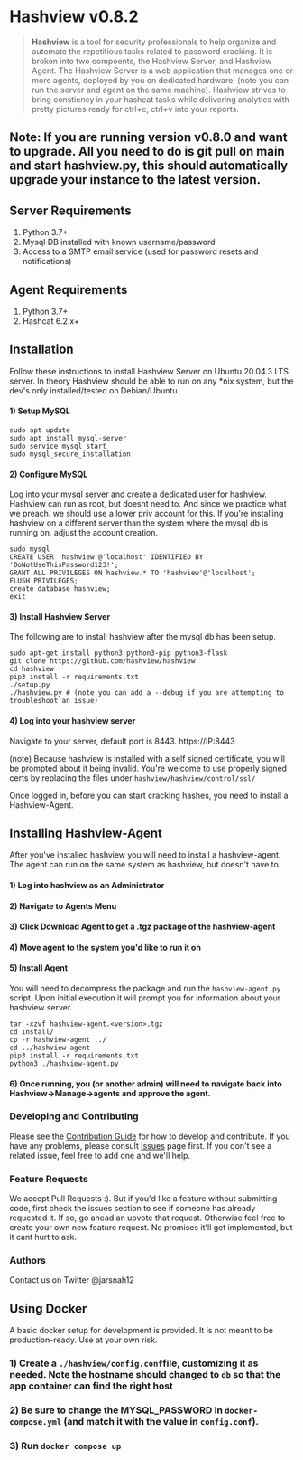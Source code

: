 # Hashview v0.8.2

>**Hashview** is a tool for security professionals to help organize and automate the repetitious tasks related to password cracking. It is broken into two compoents, the Hashview Server, and Hashview Agent. The Hashview Server is a web application that manages one or more agents, deployed by you on dedicated hardware. (note you can run the server and agent on the same machine). Hashview strives to bring constiency in your hashcat tasks while delivering analytics with pretty pictures ready for ctrl+c, ctrl+v into your reports.

## Note: If you are running version v0.8.0 and want to upgrade. All you need to do is git pull on main and start hashview.py, this should automatically upgrade your instance to the latest version.

## Server Requirements

1. Python 3.7+
2. Mysql DB installed with known username/password
3. Access to a SMTP email service (used for password resets and notifications)

## Agent Requirements

1. Python 3.7+
2. Hashcat 6.2.x+

## Installation
Follow these instructions to install Hashview Server on Ubuntu 20.04.3 LTS server. In theory Hashview should be able to run on any *nix system, but the dev's only installed/tested on Debian/Ubuntu.

#### 1) Setup MySQL

```
sudo apt update
sudo apt install mysql-server
sudo service mysql start
sudo mysql_secure_installation
```

#### 2) Configure MySQL
Log into your mysql server and create a dedicated user for hashview. Hashview can run as root, but doesnt need to. And since we practice what we preach. we should use a lower priv account for this. If you're installing hashview on a different server than the system where the mysql db is running on, adjust the account creation.

```
sudo mysql
CREATE USER 'hashview'@'localhost' IDENTIFIED BY 'DoNotUseThisPassword123!';
GRANT ALL PRIVILEGES ON hashview.* TO 'hashview'@'localhost';
FLUSH PRIVILEGES;
create database hashview;
exit
```

#### 3) Install Hashview Server
The following are to install hashview after the mysql db has been setup.

```
sudo apt-get install python3 python3-pip python3-flask
git clone https://github.com/hashview/hashview
cd hashview
pip3 install -r requirements.txt
./setup.py
./hashview.py # (note you can add a --debug if you are attempting to troubleshoot an issue)
```

#### 4) Log into your hashview server
Navigate to your server, default port is 8443. https://IP:8443

(note)
Because hashview is installed with a self signed certificate, you will be prompted about it being invalid. You're welcome to use properly signed certs by replacing the files under `hashview/hashview/control/ssl/`

Once logged in, before you can start cracking hashes, you need to install a Hashview-Agent.

## Installing Hashview-Agent
After you've installed hashview you will need to install a hashview-agent. The agent can run on the same system as hashview, but doesn't have to.

#### 1) Log into hashview as an Administrator
#### 2) Navigate to Agents Menu
#### 3) Click Download Agent to get a .tgz package of the hashview-agent
#### 4) Move agent to the system you'd like to run it on
#### 5) Install Agent

You will need to decompress the package and run the `hashview-agent.py` script. Upon initial execution it will prompt you for information about your hashview server.
```
tar -xzvf hashview-agent.<version>.tgz
cd install/
cp -r hashview-agent ../
cd ../hashview-agent
pip3 install -r requirements.txt
python3 ./hashview-agent.py
```

#### 6) Once running, you (or another admin) will need to navigate back into Hashview->Manage->agents and approve the agent.


### Developing and Contributing

Please see the [Contribution Guide](https://github.com/hashview/hashview/wiki/Contributing) for how to develop and contribute.
If you have any problems, please consult [Issues](https://github.com/hashview/hashview/issues) page first. If you don't see a related issue, feel free to add one and we'll help.

### Feature Requests

We accept Pull Requests :). But if you'd like a feature without submitting code, first check the issues section to see if someone has already requested it. If so, go ahead an upvote that request. Otherwise feel free to create your own new feature request. No promises it'll get implemented, but it cant hurt to ask.

### Authors

Contact us on Twitter
@jarsnah12


## Using Docker

A basic docker setup for development is provided. It is not meant to be production-ready. Use at your own risk.

### 1) Create a `./hashview/config.conf`file, customizing it as needed. Note the hostname should changed to `db` so that the app container can find the right host
### 2) Be sure to change the MYSQL_PASSWORD in `docker-compose.yml` (and match it with the value in `config.conf`).
### 3) Run `docker compose up`
